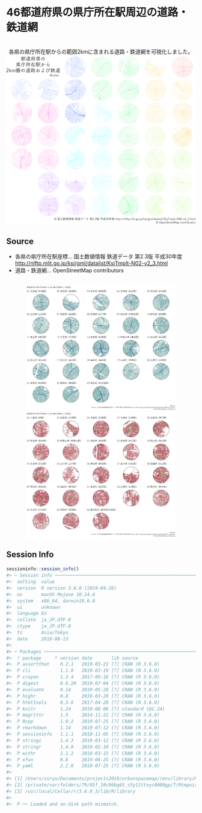 46都道府県の県庁所在駅周辺の道路・鉄道網
================

<p align="center"><br>各県の県庁所在駅からの範囲2kmに含まれる道路・鉄道網を可視化しました。<br><img src="figures/tabularmaps.png"></p>


## Source

- 各県の県庁所在駅座標... 国土数値情報 鉄道データ 第2.3版 平成30年度 http://nlftp.mlit.go.jp/ksj/gml/datalist/KsjTmplt-N02-v2_3.html
- 道路・鉄道網... OpenStreetMap contributors

<p align="center"><br><img src="figures/p1_1-23.png" width="400" display="inline-block"> <img src="figures/p2_24-46.png" width="400"></p>

## Session Info

``` r
sessioninfo::session_info()
#> ─ Session info ──────────────────────────────────────────────────────────
#>  setting  value                       
#>  version  R version 3.6.0 (2019-04-26)
#>  os       macOS Mojave 10.14.6        
#>  system   x86_64, darwin18.6.0        
#>  ui       unknown                     
#>  language En                          
#>  collate  ja_JP.UTF-8                 
#>  ctype    ja_JP.UTF-8                 
#>  tz       Asia/Tokyo                  
#>  date     2019-08-13                  
#> 
#> ─ Packages ──────────────────────────────────────────────────────────────
#>  ! package     * version date       lib source          
#>  P assertthat    0.2.1   2019-03-21 [?] CRAN (R 3.6.0)  
#>  P cli           1.1.0   2019-03-19 [?] CRAN (R 3.6.0)  
#>  P crayon        1.3.4   2017-09-16 [?] CRAN (R 3.6.0)  
#>  P digest        0.6.20  2019-07-04 [?] CRAN (R 3.6.0)  
#>  P evaluate      0.14    2019-05-28 [?] CRAN (R 3.6.0)  
#>  P highr         0.8     2019-03-20 [?] CRAN (R 3.6.0)  
#>  P htmltools     0.3.6   2017-04-28 [?] CRAN (R 3.6.0)  
#>  P knitr         1.24    2019-08-08 [?] standard (@1.24)
#>  P magrittr      1.5     2014-11-22 [?] CRAN (R 3.6.0)  
#>  P Rcpp          1.0.2   2019-07-25 [?] CRAN (R 3.6.0)  
#>  P rmarkdown     1.14    2019-07-12 [?] CRAN (R 3.6.0)  
#>  P sessioninfo   1.1.1   2018-11-05 [?] CRAN (R 3.6.0)  
#>  P stringi       1.4.3   2019-03-12 [?] CRAN (R 3.6.0)  
#>  P stringr       1.4.0   2019-02-10 [?] CRAN (R 3.6.0)  
#>  P withr         2.1.2   2018-03-15 [?] CRAN (R 3.6.0)  
#>  P xfun          0.8     2019-06-25 [?] CRAN (R 3.6.0)  
#>  P yaml          2.2.0   2018-07-25 [?] CRAN (R 3.6.0)  
#> 
#> [1] /Users/suryu/Documents/projects2019/urbanspacemap/renv/library/R-3.6/x86_64-apple-darwin18.6.0
#> [2] /private/var/folders/79/85f_10c96bg65_s5y11ttxyc0000gp/T/RtmpuisOSL/renv-system-library
#> [3] /usr/local/Cellar/r/3.6.0_3/lib/R/library
#> 
#>  P ── Loaded and on-disk path mismatch.
```
